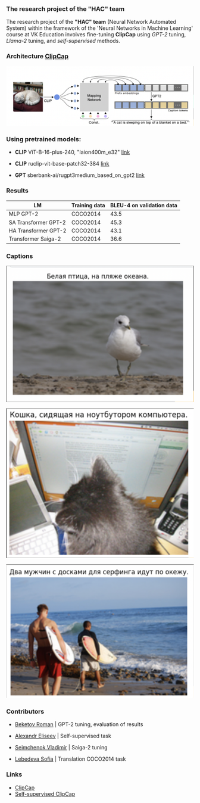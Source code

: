 ### The research project of the "НАС" team


<p class="p1">The research project of the <strong>"НАС" team</strong> (Neural Network Automated System) within the framework of the 'Neural Networks in Machine Learning' course at VK Education involves fine-tuning <strong>ClipCap</strong> using <em>GPT-2</em> tuning, <em>Llama-2</em> tuning, and <em> self-supervised </em> methods.</p>


### Architecture [ClipCap](https://arxiv.org/pdf/2111.09734.pdf)

![ClipCap](./pictures/clipcap.png)

### Using pretrained models:

+ <strong>CLIP</strong> ViT-B-16-plus-240, "laion400m_e32"  [link](https://github.com/openai/CLIP)
+ <strong>CLIP</strong> ruclip-vit-base-patch32-384  [link](https://github.com/ai-forever/ru-clip)

+ <strong>GPT</strong> sberbank-ai/rugpt3medium_based_on_gpt2 [link](https://github.com/ai-forever/ru-gpts)


### Results

|          LM          | Training data | BLEU-4 on validation data | 
| -------------------- | ------------- |  ------------------------ |
| MLP GPT-2            |   COCO2014    |           43.5            | 
| SA Transformer GPT-2 |   COCO2014    |           45.3            |
| HA Transformer GPT-2 |   COCO2014    |           43.1            |
| Transformer Saiga-2  |   COCO2014    |           36.6            |

### Captions


![example1](./pictures/example1.png)


![example2](./pictures/example2.png)


![example3](./pictures/example3.png)


### Contributors

+ [Beketov Roman](https://github.com/rbeketov/)        |  GPT-2 tuning, evaluation of results

+ [Alexandr Eliseev](https://github.com/Sanchoues)     |  Self-supervised task

+ [Seimchenok Vladimir](https://github.com/VAVASTO)  |  Saiga-2 tuning

+ [Lebedeva Sofia](https://github.com/Sofi0Le)       |  Translation COCO2014 task

### Links

- [ClipCap](https://arxiv.org/pdf/2111.09734.pdf)
- [Self-supervised ClipCap](https://arxiv.org/pdf/2306.15111.pdf)

